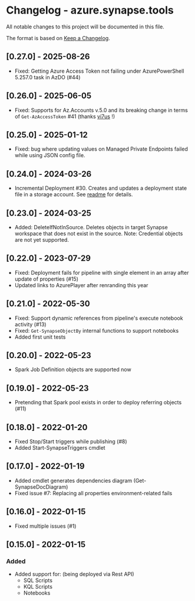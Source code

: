 # Changelog - azure.synapse.tools

All notable changes to this project will be documented in this file.

The format is based on [Keep a Changelog](https://keepachangelog.com/en/1.0.0/).

## [0.27.0] - 2025-08-26
* Fixed: Getting Azure Access Token not failing under AzurePowerShell 5.257.0 task in AzDO (#44)

## [0.26.0] - 2025-06-05
* Fixed: Supports for Az.Accounts v.5.0 and its breaking change in terms of `Get-AzAccessToken` #41 (thanks [vi7us](https://github.com/vi7us) !)

## [0.25.0] - 2025-01-12
* Fixed: bug where updating values on Managed Private Endpoints failed while using JSON config file.

## [0.24.0] - 2024-03-26
* Incremental Deployment #30. Creates and updates a deployment state file in a storage account. See [readme](README.md#incremental-deployment) for details.

## [0.23.0] - 2024-03-25
* Added: DeleteIfNotInSource. Deletes objects in target Synapse workspace that does not exist in the source. Note: Credential objects are not yet supported.

## [0.22.0] - 2023-07-29
* Fixed: Deployment fails for pipeline with single element in an array after update of properties (#15)
* Updated links to AzurePlayer after renranding this year

## [0.21.0] - 2022-05-30
* Fixed: Support dynamic references from pipeline's execute notebook activity (#13)
* Fixed: `Get-SynapseObjectBy` internal functions to support notebooks
* Added first unit tests

## [0.20.0] - 2022-05-23
* Spark Job Definition objects are supported now

## [0.19.0] - 2022-05-23
* Pretending that Spark pool exists in order to deploy referring objects (#11)

## [0.18.0] - 2022-01-20
* Fixed Stop/Start triggers while publishing (#8)
* Added Start-SynapseTriggers cmdlet

## [0.17.0] - 2022-01-19
* Added cmdlet generates dependencies diagram (Get-SynapseDocDiagram)
* Fixed issue #7: Replacing all properties environment-related fails

## [0.16.0] - 2022-01-15
* Fixed multiple issues (#1)

## [0.15.0] - 2022-01-15
### Added
* Added support for: (being deployed via Rest API)
  * SQL Scripts 
  * KQL Scripts
  * Notebooks

